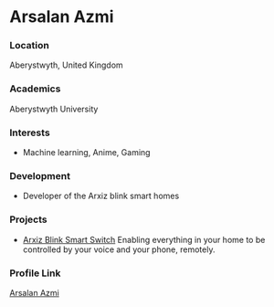# Arsalan Azmi
 
### Location

Aberystwyth, United Kingdom

### Academics

Aberystwyth University

### Interests

- Machine learning, Anime, Gaming

### Development

- Developer of the Arxiz blink smart homes

###

### Projects

- [Arxiz Blink Smart 
Switch](http://github.com/lethalazo/arxizblink-sh1.git) Enabling 
everything in your home to be controlled by your voice and your phone, 
remotely.

### Profile Link

[Arsalan Azmi](http://github.com/lethalazo)
